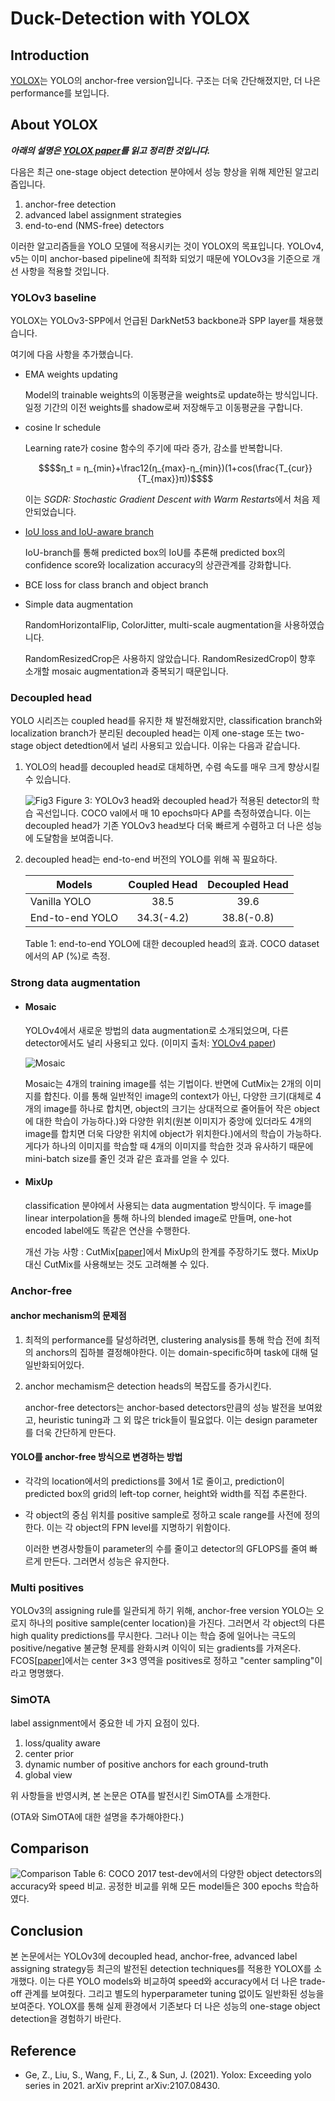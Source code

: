 # Duck-Detection with YOLOX

## Introduction

[YOLOX](https://github.com/Megvii-BaseDetection/YOLOX)는 YOLO의 anchor-free version입니다. 구조는 더욱 간단해졌지만, 더 나은 performance를 보입니다. 

## About YOLOX

**_아래의 설명은 [YOLOX paper](https://arxiv.org/abs/2107.08430)를 읽고 정리한 것입니다._**

다음은 최근 one-stage object detection 분야에서 성능 향상을 위해 제안된 알고리즘입니다.

1. anchor-free detection
2. advanced label assignment strategies
3. end-to-end (NMS-free) detectors

이러한 알고리즘들을 YOLO 모델에 적용시키는 것이 YOLOX의 목표입니다. YOLOv4, v5는 이미 anchor-based pipeline에 최적화 되었기 때문에 YOLOv3을 기준으로 개선 사항을 적용할 것입니다.

### YOLOv3 baseline

YOLOX는 YOLOv3-SPP에서 언급된 DarkNet53 backbone과 SPP layer를 채용했습니다.

여기에 다음 사항을 추가했습니다.

- EMA weights updating
    
    Model의 trainable weights의 이동평균을 weights로 update하는 방식입니다. 일정 기간의 이전 weights를 shadow로써 저장해두고 이동평균을 구합니다. 

- cosine lr schedule

    Learning rate가 cosine 함수의 주기에 따라 증가, 감소를 반복합니다. 
    
    ```math
    $$η_t = η_{min}+\frac12(η_{max}-η_{min})(1+cos(\frac{T_{cur}}{T_{max}}π))$$
    ```
    
    이는 *SGDR: Stochastic Gradient Descent with Warm Restarts*에서 처음 제안되었습니다.

- [IoU loss and IoU-aware branch](my_docs/IoU-aware.md)

    IoU-branch를 통해 predicted box의 IoU를 추론해 predicted box의 confidence score와 localization accuracy의 상관관계를 강화합니다.

- BCE loss for class branch and object branch

- Simple data augmentation

    RandomHorizontalFlip, ColorJitter, multi-scale augmentation을 사용하였습니다.

    RandomResizedCrop은 사용하지 않았습니다. RandomResizedCrop이 향후 소개할 mosaic augmentation과 중복되기 때문입니다.

### Decoupled head

YOLO 시리즈는 coupled head를 유지한 채 발전해왔지만, classification branch와 localization branch가 분리된 decoupled head는 이제 one-stage 또는 two-stage object detedtion에서 널리 사용되고 있습니다. 이유는 다음과 같습니다.

1. YOLO의 head를 decoupled head로 대체하면, 수렴 속도를 매우 크게 향상시킬 수 있습니다.

    ![Fig3](my_docs/Fig3.png)
    Figure 3: YOLOv3 head와 decoupled head가 적용된 detector의 학습 곡선입니다. COCO val에서 매 10 epochs마다 AP를 측정하였습니다. 이는 decoupled head가 기존 YOLOv3 head보다 더욱 빠르게 수렴하고 더 나은 성능에 도달함을 보여줍니다.

2. decoupled head는 end-to-end 버전의 YOLO를 위해 꼭 필요하다.

    |Models         |Coupled Head|Decoupled Head|
    |---------------|:----------:|:------------:|
    |Vanilla YOLO   |38.5        |39.6          |
    |End-to-end YOLO|34.3(-4.2)  |38.8(-0.8)    |

    Table 1: end-to-end YOLO에 대한 decoupled head의 효과. COCO dataset에서의 AP (%)로 측정.

### Strong data augmentation

- #### Mosaic

    YOLOv4에서 새로운 방법의 data augmentation로 소개되었으며, 다른 detector에서도 널리 사용되고 있다. (이미지 출처: [YOLOv4 paper](https://arxiv.org/abs/2004.10934))
    
    ![Mosaic](my_docs/mosaic.png)

    Mosaic는 4개의 training image를 섞는 기법이다. 반면에 CutMix는 2개의 이미지를 합친다. 이를 통해 일반적인 image의 context가 아닌, 다양한 크기(대체로 4개의 image를 하나로 합치면, object의 크기는 상대적으로 줄어들어 작은 object에 대한 학습이 가능하다.)와 다양한 위치(원본 이미지가 중앙에 있더라도 4개의 image를 합치면 더욱 다양한 위치에 object가 위치한다.)에서의 학습이 가능하다. 게다가 하나의 이미지를 학습할 때 4개의 이미지를 학습한 것과 유사하기 때문에 mini-batch size를 줄인 것과 같은 효과를 얻을 수 있다.

- #### MixUp

    classification 분야에서 사용되는 data augmentation 방식이다. 두 image를 linear interpolation을 통해 하나의 blended image로 만들며, one-hot encoded label에도 똑같은 연산을 수행한다. 

    개선 가능 사항 : CutMix[[paper](https://openaccess.thecvf.com/content_ICCV_2019/html/Yun_CutMix_Regularization_Strategy_to_Train_Strong_Classifiers_With_Localizable_Features_ICCV_2019_paper.html)]에서 MixUp의 한계를 주장하기도 했다. MixUp 대신 CutMix를 사용해보는 것도 고려해볼 수 있다.
    
### **Anchor-free**

#### anchor mechanism의 문제점

1. 최적의 performance를 달성하려면, clustering analysis를 통해 학습 전에 최적의 anchors의 집하블 결정해야한다. 이는 domain-specific하며 task에 대해 덜 일반화되어있다.

2. anchor mechamism은 detection heads의 복잡도를 증가시킨다.

    anchor-free detectors는 anchor-based detectors만큼의 성능 발전을 보여왔고, heuristic tuning과 그 외 많은 trick들이 필요없다. 이는 design parameter를 더욱 간단하게 만든다.

#### YOLO를 anchor-free 방식으로 변경하는 방법

- 각각의 location에서의 predictions를 3에서 1로 줄이고, prediction이 predicted box의 grid의 left-top corner, height와 width를 직접 추론한다.

- 각 object의 중심 위치를 positive sample로 정하고 scale range를 사전에 정의한다. 이는 각 object의 FPN level를 지명하기 위함이다.

    이러한 변경사항들이 parameter의 수를 줄이고 detector의 GFLOPS를 줄여 빠르게 만든다. 그러면서 성능은 유지한다.

### Multi positives

YOLOv3의 assigning rule를 일관되게 하기 위해, anchor-free version YOLO는 오로지 하나의 positive sample(center location)을 가진다. 그러면서 각 object의 다른 high quality predictions를 무시한다. 그러나 이는 학습 중에 일어나는 극도의 positive/negative 불균형 문제를 완화시켜 이익이 되는 gradients를 가져온다. FCOS[[paper]()]에서는 center 3×3 영역을 positives로 정하고 "center sampling"이라고 명명했다. 

### SimOTA

label assignment에서 중요한 네 가지 요점이 있다.

1. loss/quality aware
2. center prior
3. dynamic number of positive anchors for each ground-truth
4. global view

위 사항들을 반영시켜, 본 논문은 OTA를 발전시킨 SimOTA를 소개한다.

(OTA와 SimOTA에 대한 설명을 추가해야한다.)

## Comparison

![Comparison](my_docs/Comparison.png)
Table 6: COCO 2017 test-dev에서의 다양한 object detectors의 accuracy와 speed 비교. 공정한 비교를 위해 모든 model들은 300 epochs 학습하였다.

## Conclusion

본 논문에서는 YOLOv3에 decoupled head, anchor-free, advanced label assigning strategy등 최근의 발전된 detection techniques를 적용한 YOLOX를 소개했다. 이는 다른 YOLO models와 비교하여 speed와 accuracy에서 더 나은 trade-off 관계를 보여줬다. 그리고 별도의 hyperparameter tuning 없이도 일반화된 성능을 보여준다. YOLOX를 통해 실제 환경에서 기존보다 더 나은 성능의 one-stage object detection을 경험하기 바란다.

## Reference

- Ge, Z., Liu, S., Wang, F., Li, Z., & Sun, J. (2021). Yolox: Exceeding yolo series in 2021. arXiv preprint arXiv:2107.08430.